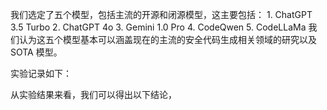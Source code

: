 我们选定了五个模型，包括主流的开源和闭源模型，这主要包括：
	1. ChatGPT 3.5 Turbo
	2. ChatGPT 4o
	3. Gemini 1.0 Pro
	4. CodeQwen
	5. CodeLLaMa
我们认为这五个模型基本可以涵盖现在的主流的安全代码生成相关领域的研究以及SOTA 模型。

实验记录如下：


从实验结果来看，我们可以得出以下结论，